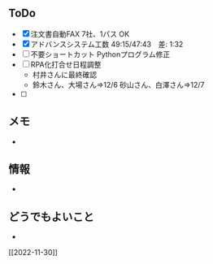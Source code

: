 ## ToDo
- [x] 注文書自動FAX 7社、1パス OK
- [x] アドバンスシステム工数 49:15/47:43　差: 1:32
- [ ] 不要ショートカット Pythonプログラム修正
- [ ] RPA化打合せ日程調整
	- 村井さんに最終確認
	- 鈴木さん、大場さん⇒12/6 砂山さん、白澤さん⇒12/7
- [ ] 


## メモ
- 


## 情報
- 


## どうでもよいこと
- 


[[2022-11-30]]

